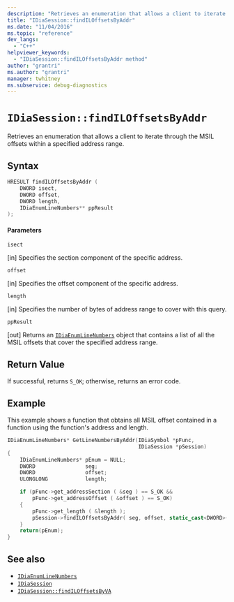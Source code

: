 ```yaml
---
description: "Retrieves an enumeration that allows a client to iterate through the MSIL offsets within a specified address range."
title: "IDiaSession::findILOffsetsByAddr"
ms.date: "11/04/2016"
ms.topic: "reference"
dev_langs:
  - "C++"
helpviewer_keywords:
  - "IDiaSession::findILOffsetsByAddr method"
author: "grantri"
ms.author: "grantri"
manager: twhitney
ms.subservice: debug-diagnostics
---
```

# `IDiaSession::findILOffsetsByAddr`

Retrieves an enumeration that allows a client to iterate through the MSIL offsets within a specified address range.

## Syntax

```C++
HRESULT findILOffsetsByAddr (
    DWORD isect,
    DWORD offset,
    DWORD length,
    IDiaEnumLineNumbers** ppResult
);
```

#### Parameters
`isect`

[in] Specifies the section component of the specific address.

`offset`

[in] Specifies the offset component of the specific address.

`length`

[in] Specifies the number of bytes of address range to cover with this query.

`ppResult`

[out] Returns an [`IDiaEnumLineNumbers`](../../debugger/debug-interface-access/idiaenumlinenumbers.md) object that contains a list of all the MSIL offsets that cover the specified address range.

## Return Value

If successful, returns `S_OK`; otherwise, returns an error code.

## Example

This example shows a function that obtains all MSIL offset contained in a function using the function's address and length.

```C++
IDiaEnumLineNumbers* GetLineNumbersByAddr(IDiaSymbol *pFunc,
                                          IDiaSession *pSession)
{
    IDiaEnumLineNumbers* pEnum = NULL;
    DWORD                seg;
    DWORD                offset;
    ULONGLONG            length;

    if (pFunc->get_addressSection ( &seg ) == S_OK &&
        pFunc->get_addressOffset ( &offset ) == S_OK)
    {
        pFunc->get_length ( &length );
        pSession->findILOffsetsByAddr( seg, offset, static_cast<DWORD>( length ), &pEnum );
    }
    return(pEnum);
}
```

## See also

- [`IDiaEnumLineNumbers`](../../debugger/debug-interface-access/idiaenumlinenumbers.md)
- [`IDiaSession`](../../debugger/debug-interface-access/idiasession.md)
- [`IDiaSession::findILOffsetsByVA`](../../debugger/debug-interface-access/idiasession-findlinesbyva.md)
